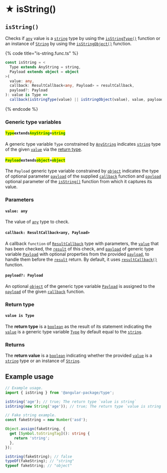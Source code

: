 # ★ isString()

## `isString()`

Checks if [`any`](https://www.typescriptlang.org/docs/handbook/basic-types.html#any) value is a [`string`](https://developer.mozilla.org/en-US/docs/Web/JavaScript/Reference/Global\_Objects/String) type by using the [`isStringType()`](isstringtype.md) function or an instance of [`String`](https://developer.mozilla.org/en-US/docs/Web/JavaScript/Reference/Global\_Objects/String) by using the [`isStringObject()`](isstringobject.md) function.

{% code title="is-string.func.ts" %}
```typescript
const isString = <
  Type extends AnyString = string,
  Payload extends object = object
>(
  value: any,
  callback: ResultCallback<any, Payload> = resultCallback,
  payload?: Payload
): value is Type =>
  callback(isStringType(value) || isStringObject(value), value, payload);
```
{% endcode %}

### Generic type variables

#### <mark style="color:green;">**`Type`**</mark>**`extends`**<mark style="color:green;">**`AnyString`**</mark>**`=`**<mark style="color:green;">**`string`**</mark>

A generic type variable `Type` constrained by [`AnyString`](../types/anystring.md) indicates [`string`](https://www.typescriptlang.org/docs/handbook/basic-types.html#string) type of the given [`value`](isstring.md#value-any) via the [return type](isstring.md#return-type).

#### <mark style="color:green;">**`Payload`**</mark>**`extends`**<mark style="color:green;">**`object`**</mark>**`=`**<mark style="color:green;">**`object`**</mark>

The `Payload` generic type variable constrained by [`object`](https://www.typescriptlang.org/docs/handbook/basic-types.html#object) indicates the type of optional parameter [`payload`](../types/resultcallback.md#payload-payload) of the supplied [`callback`](isstring.md#callback-resultcallback-less-than-any-payload-greater-than) function and [`payload`](isstring.md#payload-payload) optional parameter of the [`isString()`](isstring.md#isstring) function from which it captures its value.

### Parameters

#### `value: any`

The value of [`any`](https://www.typescriptlang.org/docs/handbook/2/everyday-types.html#any) type to check.

#### `callback: ResultCallback<any, Payload>`

A callback `function` of [`ResultCallback`](../types/resultcallback.md) type with parameters, the [`value`](isstring.md#value-any) that has been checked, the [`result`](../types/resultcallback.md#result-boolean) of this check, and [`payload`](../types/resultcallback.md#payload-payload) of generic type variable [`Payload`](isstring.md#payloadextendsobject) with optional properties from the provided [`payload`](isstring.md#payload-payload), to handle them before the [`result`](../types/resultcallback.md#result-boolean) return. By default, it uses [`resultCallback()`](../helper/resultcallback.md) function.

#### `payload?: Payload`

An optional [`object`](https://developer.mozilla.org/en-US/docs/Web/JavaScript/Reference/Global\_Objects/Object) of the generic type variable [`Payload`](isstring.md#payloadextendsobject) is assigned to the [`payload`](../types/resultcallback.md#payload-payload) of the given [`callback`](isstring.md#callback-resultcallback-less-than-any-payload-greater-than) function.

### Return type

#### `value is Type`

The **return type** is a [`boolean`](https://www.typescriptlang.org/docs/handbook/basic-types.html#boolean) as the result of its statement indicating the [`value`](isstring.md#value-any) is a generic type variable [`Type`](isstring.md#typeextendsanystring-string) by default equal to the [`string`](https://www.typescriptlang.org/docs/handbook/basic-types.html#string).

### Returns

The **return value** is a [`boolean`](https://developer.mozilla.org/en-US/docs/Web/JavaScript/Reference/Global\_Objects/Boolean) indicating whether the provided [`value`](isstring.md#value-any) is a [`string`](https://developer.mozilla.org/en-US/docs/Web/JavaScript/Reference/Global\_Objects/String) type or an instance of [`String`](https://developer.mozilla.org/en-US/docs/Web/JavaScript/Reference/Global\_Objects/String).

## Example usage

```typescript
// Example usage.
import { isString } from '@angular-package/type';

isString('age'); // true; The return type `value is string`
isString(new String('age')); // true; The return type `value is string`

// Fake string example.
const fakeString = new Number('asd');

Object.assign(fakeString, {
  get [Symbol.toStringTag](): string {
    return 'string';
  },
});

isString(fakeString); // false
typeOf(fakeString); // "string"
typeof fakeString; // "object"
```
